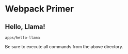 # Webpack Primer

## Hello, Llama!

`apps/hello-llama`

Be sure to execute all commands from the above directory.

